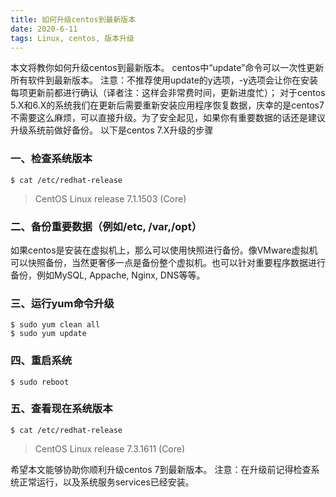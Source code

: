 ```yaml
---
title: 如何升级centos到最新版本
date: 2020-6-11
tags: Linux, centos, 版本升级
---
```


本文将教你如何升级centos到最新版本。
centos中“update”命令可以一次性更新所有软件到最新版本。
注意：不推荐使用update的y选项，-y选项会让你在安装每项更新前都进行确认（译者注：这样会非常费时间，更新进度忙）；
对于centos 5.X和6.X的系统我们在更新后需要重新安装应用程序恢复数据，庆幸的是centos7不需要这么麻烦，可以直接升级。为了安全起见，如果你有重要数据的话还是建议升级系统前做好备份。
以下是centos 7.X升级的步骤

### 一、检查系统版本

```
$ cat /etc/redhat-release
```
> CentOS Linux release 7.1.1503 (Core)

### 二、备份重要数据（例如/etc, /var,/opt）

如果centos是安装在虚拟机上，那么可以使用快照进行备份。像VMware虚拟机可以快照备份，当然更奢侈一点是备份整个虚拟机。也可以针对重要程序数据进行备份，例如MySQL, Appache, Nginx, DNS等等。

### 三、运行yum命令升级
```
$ sudo yum clean all
$ sudo yum update
```

### 四、重启系统
```
$ sudo reboot
```

### 五、查看现在系统版本
```
$ cat /etc/redhat-release
```

> CentOS Linux release 7.3.1611 (Core)

希望本文能够协助你顺利升级centos 7到最新版本。
注意：在升级前记得检查系统正常运行，以及系统服务services已经安装。
